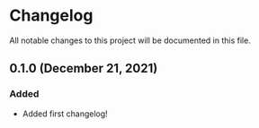 # Changelog
All notable changes to this project will be documented in this file.

## 0.1.0 (December 21, 2021)
### Added

* Added first changelog!
